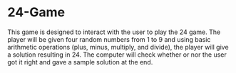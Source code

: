# 24-Game

This game is designed to interact with the user to play the 24 game. The player will be given four random numbers from 1 to 9 and using basic arithmetic operations (plus, minus, multiply, and divide), the player will give a solution resulting in 24. The computer will check whether or nor the user got it right and gave a sample solution at the end.
